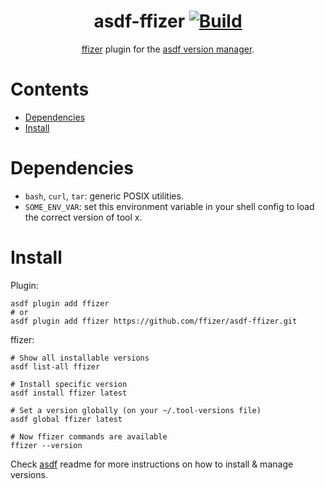 <div align="center">

# asdf-ffizer [![Build](https://github.com/ffizer/asdf-ffizer/actions/workflows/build.yml/badge.svg)](https://github.com/ffizer/asdf-ffizer/actions/workflows/build.yml)

[ffizer](https://ffizer.github.io/ffizer/book/) plugin for the [asdf version manager](https://asdf-vm.com).

</div>

# Contents

- [Dependencies](#dependencies)
- [Install](#install)

# Dependencies

- `bash`, `curl`, `tar`: generic POSIX utilities.
- `SOME_ENV_VAR`: set this environment variable in your shell config to load the correct version of tool x.

# Install

Plugin:

```shell
asdf plugin add ffizer
# or
asdf plugin add ffizer https://github.com/ffizer/asdf-ffizer.git
```

ffizer:

```shell
# Show all installable versions
asdf list-all ffizer

# Install specific version
asdf install ffizer latest

# Set a version globally (on your ~/.tool-versions file)
asdf global ffizer latest

# Now ffizer commands are available
ffizer --version
```

Check [asdf](https://github.com/asdf-vm/asdf) readme for more instructions on how to install & manage versions.
